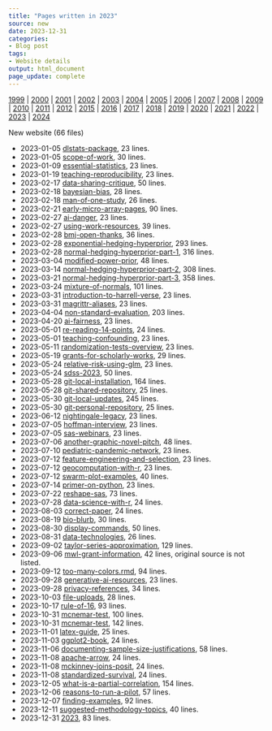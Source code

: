 ```yaml
---
title: "Pages written in 2023"
source: new
date: 2023-12-31
categories:
- Blog post
tags:
- Website details
output: html_document
page_update: complete
---
```

 
[1999](http://new.pmean.com/1999/) | [2000](http://new.pmean.com/2000/) | [2001](http://new.pmean.com/2001/) | [2002](http://new.pmean.com/2002/) | [2003](http://new.pmean.com/2003/) | [2004](http://new.pmean.com/2004/) | [2005](http://new.pmean.com/2005/) | [2006](http://new.pmean.com/2006/) | [2007](http://new.pmean.com/2007/) | [2008](http://new.pmean.com/2008/) | [2009](http://new.pmean.com/2009/) | [2010](http://new.pmean.com/2010/) | [2011](http://new.pmean.com/2011/) | [2012](http://new.pmean.com/2012/) | [2015](http://new.pmean.com/2015/) | [2016](http://new.pmean.com/2016/) | [2017](http://new.pmean.com/2017/) | [2018](http://new.pmean.com/2018/) | [2019](http://new.pmean.com/2019/) | [2020](http://new.pmean.com/2020/) | [2021](http://new.pmean.com/2021/) | [2022](http://new.pmean.com/2022/) | [2023](http://new.pmean.com/2023/) | [2024](http://new.pmean.com/2024/)
 
New website (66 files)
 
+ 2023-01-05 [dlstats-package](http://new.pmean.com/dlstats-package/),  23 lines.  
+ 2023-01-05 [scope-of-work](http://new.pmean.com/scope-of-work/),  30 lines.  
+ 2023-01-09 [essential-statistics](http://new.pmean.com/essential-statistics/),  23 lines.  
+ 2023-01-19 [teaching-reproducibility](http://new.pmean.com/teaching-reproducibility/),  23 lines.  
+ 2023-02-17 [data-sharing-critique](http://new.pmean.com/data-sharing-critique/),  50 lines.  
+ 2023-02-18 [bayesian-bias](http://new.pmean.com/bayesian-bias/),  28 lines.  
+ 2023-02-18 [man-of-one-study](http://new.pmean.com/man-of-one-study/),  26 lines.  
+ 2023-02-21 [early-micro-array-pages](http://new.pmean.com/early-micro-array-pages/),  90 lines.  
+ 2023-02-27 [ai-danger](http://new.pmean.com/ai-danger/),  23 lines.  
+ 2023-02-27 [using-work-resources](http://new.pmean.com/using-work-resources/),  39 lines.  
+ 2023-02-28 [bmj-open-thanks](http://new.pmean.com/bmj-open-thanks/),  36 lines.  
+ 2023-02-28 [exponential-hedging-hyperprior](http://new.pmean.com/exponential-hedging-hyperprior/),  293 lines.  
+ 2023-02-28 [normal-hedging-hyperprior-part-1](http://new.pmean.com/normal-hedging-hyperprior-part-1/),  316 lines.  
+ 2023-03-04 [modified-power-prior](http://new.pmean.com/modified-power-prior/),  48 lines.  
+ 2023-03-14 [normal-hedging-hyperprior-part-2](http://new.pmean.com/normal-hedging-hyperprior-part-2/),  308 lines.  
+ 2023-03-21 [normal-hedging-hyperprior-part-3](http://new.pmean.com/normal-hedging-hyperprior-part-3/),  358 lines.  
+ 2023-03-24 [mixture-of-normals](http://new.pmean.com/mixture-of-normals/),  101 lines.  
+ 2023-03-31 [introduction-to-harrell-verse](http://new.pmean.com/introduction-to-harrell-verse/),  23 lines.  
+ 2023-03-31 [magrittr-aliases](http://new.pmean.com/magrittr-aliases/),  23 lines.  
+ 2023-04-04 [non-standard-evaluation](http://new.pmean.com/non-standard-evaluation/),  203 lines.  
+ 2023-04-20 [ai-fairness](http://new.pmean.com/ai-fairness/),  23 lines.  
+ 2023-05-01 [re-reading-14-points](http://new.pmean.com/re-reading-14-points/),  24 lines.  
+ 2023-05-01 [teaching-confounding](http://new.pmean.com/teaching-confounding/),  23 lines.  
+ 2023-05-11 [randomization-tests-overview](http://new.pmean.com/randomization-tests-overview/),  23 lines.  
+ 2023-05-19 [grants-for-scholarly-works](http://new.pmean.com/grants-for-scholarly-works/),  29 lines.  
+ 2023-05-24 [relative-risk-using-glm](http://new.pmean.com/relative-risk-using-glm/),  23 lines.  
+ 2023-05-24 [sdss-2023](http://new.pmean.com/sdss-2023/),  50 lines.  
+ 2023-05-28 [git-local-installation](http://new.pmean.com/git-local-installation/),  164 lines.  
+ 2023-05-28 [git-shared-repository](http://new.pmean.com/git-shared-repository/),  25 lines.  
+ 2023-05-30 [git-local-updates](http://new.pmean.com/git-local-updates/),  245 lines.  
+ 2023-05-30 [git-personal-repository](http://new.pmean.com/git-personal-repository/),  25 lines.  
+ 2023-06-12 [nightingale-legacy](http://new.pmean.com/nightingale-legacy/),  23 lines.  
+ 2023-07-05 [hoffman-interview](http://new.pmean.com/hoffman-interview/),  23 lines.  
+ 2023-07-05 [sas-webinars](http://new.pmean.com/sas-webinars/),  23 lines.  
+ 2023-07-06 [another-graphic-novel-pitch](http://new.pmean.com/another-graphic-novel-pitch/),  48 lines.  
+ 2023-07-10 [pediatric-pandemic-network](http://new.pmean.com/pediatric-pandemic-network/),  23 lines.  
+ 2023-07-12 [feature-engineering-and-selection](http://new.pmean.com/feature-engineering-and-selection/),  23 lines.  
+ 2023-07-12 [geocomputation-with-r](http://new.pmean.com/geocomputation-with-r/),  23 lines.  
+ 2023-07-12 [swarm-plot-examples](http://new.pmean.com/swarm-plot-examples/),  40 lines.  
+ 2023-07-14 [primer-on-python](http://new.pmean.com/primer-on-python/),  23 lines.  
+ 2023-07-22 [reshape-sas](http://new.pmean.com/reshape-sas/),  73 lines.  
+ 2023-07-28 [data-science-with-r](http://new.pmean.com/data-science-with-r/),  24 lines.  
+ 2023-08-03 [correct-paper](http://new.pmean.com/correct-paper/),  24 lines.  
+ 2023-08-19 [bio-blurb](http://new.pmean.com/bio-blurb/),  30 lines.  
+ 2023-08-30 [display-commands](http://new.pmean.com/display-commands/),  50 lines.  
+ 2023-08-31 [data-technologies](http://new.pmean.com/data-technologies/),  26 lines.  
+ 2023-09-02 [taylor-series-approximation](http://new.pmean.com/taylor-series-approximation/),  129 lines.  
+ 2023-09-06 [mwl-grant-information](http://new.pmean.com/mwl-grant-information/),  42 lines, original source is not listed.  
+ 2023-09-12 [too-many-colors.rmd](http://new.pmean.com/too-many-colors.rmd/),  94 lines.  
+ 2023-09-28 [generative-ai-resources](http://new.pmean.com/generative-ai-resources/),  23 lines.  
+ 2023-09-28 [privacy-references](http://new.pmean.com/privacy-references/),  34 lines.  
+ 2023-10-03 [file-uploads](http://new.pmean.com/file-uploads/),  28 lines.  
+ 2023-10-17 [rule-of-16](http://new.pmean.com/rule-of-16/),  93 lines.  
+ 2023-10-31 [mcnemar-test](http://new.pmean.com/mcnemar-test/),  100 lines.  
+ 2023-10-31 [mcnemar-test](http://new.pmean.com/mcnemar-test/),  142 lines.  
+ 2023-11-01 [latex-guide](http://new.pmean.com/latex-guide/),  25 lines.  
+ 2023-11-03 [ggplot2-book](http://new.pmean.com/ggplot2-book/),  24 lines.  
+ 2023-11-06 [documenting-sample-size-justifications](http://new.pmean.com/documenting-sample-size-justifications/),  58 lines.  
+ 2023-11-08 [apache-arrow](http://new.pmean.com/apache-arrow/),  24 lines.  
+ 2023-11-08 [mckinney-joins-posit](http://new.pmean.com/mckinney-joins-posit/),  24 lines.  
+ 2023-11-08 [standardized-survival](http://new.pmean.com/standardized-survival/),  24 lines.  
+ 2023-12-05 [what-is-a-partial-correlation](http://new.pmean.com/what-is-a-partial-correlation/),  154 lines.  
+ 2023-12-06 [reasons-to-run-a-pilot](http://new.pmean.com/reasons-to-run-a-pilot/),  57 lines.  
+ 2023-12-07 [finding-examples](http://new.pmean.com/finding-examples/),  92 lines.  
+ 2023-12-11 [suggested-methodology-topics](http://new.pmean.com/suggested-methodology-topics/),  40 lines.  
+ 2023-12-31 [2023](http://new.pmean.com/2023/),  83 lines.
 
